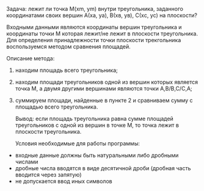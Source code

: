 Задача: лежит ли точка M(xm, ym) внутри треугольника, заданного координатами своих 
вершин А(xа, yа), В(xв, yв), С(xс, yс) на плоскости? 

Входными данными являются координаты вершин треугольника и координаты точки М которая лежит/не лежит в плоскости треугольника. Для определения принадлежности точки плоскости трекгольника воспользуемся методом сравнения площадей. 

Описание метода: 

1) находим площадь всего треугольника;

2) находим площади треугольников одной из вершин которых является точка М,
   а двумя другими вершинами являются точки А,В/В,С/С,А;
   
3) суммируем площади, найденные в пункте 2 и сравниваем сумму с площадью 
   всего треугольника.
   
   Вывод: если площадь треугольника равна сумме площадей треугольников с одной из вершин в точке М, то 
точка лежит в плоскости треугольника. 

   Условия необходимые для работы программы:
   
- входные данные должны быть натуральными либо дробными числами
- дробные числа вводятся в виде десятичной дроби (дробная часть вводится через запятую)
- не допускается ввод иных символов

